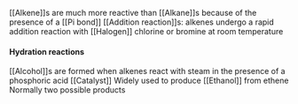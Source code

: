 [[Alkene]]s are much more reactive than [[Alkane]]s because of the presence of a [[Pi bond]] 
[[Addition reaction]]s: alkenes undergo a rapid addition reaction with [[Halogen]] chlorine or bromine at room temperature

#### Hydration reactions
[[Alcohol]]s are formed when alkenes react with steam in the presence of a phosphoric acid [[Catalyst]]
Widely used to produce [[Ethanol]] from ethene
Normally two possible products